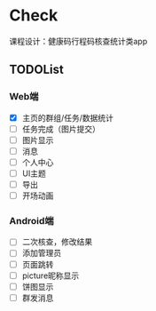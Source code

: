 # Check

课程设计：健康码行程码核查统计类app

## TODOList

### Web端

- [x] 主页的群组/任务/数据统计
- [ ] 任务完成（图片提交）
- [ ] 图片显示
- [ ] 消息
- [ ] 个人中心
- [ ] UI主题
- [ ] 导出
- [ ] 开场动画

### Android端

- [ ] 二次核查，修改结果
- [ ] 添加管理员
- [ ] 页面跳转
- [ ] picture昵称显示
- [ ] 饼图显示
- [ ] 群发消息
